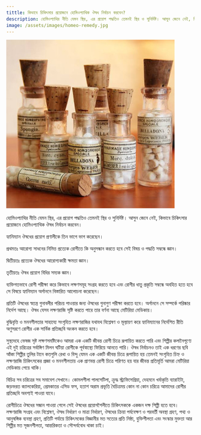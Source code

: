 ```yaml
---
tittle: কিভাবে চিকিৎসার প্রয়োজনে হোমিওপ্যাথিক ঔষধ নির্বাচন করবেন?
description: হোমিওপ্যাথির নীতি যেমন স্থির, এর প্রয়োগ পদ্ধতিও তেমনই স্থির ও সুনির্দিষ্ট। আসুন জেনে নেই, কিভাবে চিকিৎসার প্রয়োজনে হোমিওপ্যাথিক ঔষধ নির্বাচন করবেন
image: /assets/images/homeo-remedy.jpg
---
```

![কিভাবে হোমিওপ্যাথিক ঔষধ নির্বাচন করবেন](/assets/images/homeo-remedy.jpg)

হোমিওপ্যাথির নীতি যেমন স্থির, এর প্রয়োগ পদ্ধতিও তেমনই স্থির ও সুনির্দিষ্ট। আসুন জেনে নেই, কিভাবে চিকিৎসার প্রয়োজনে হোমিওপ্যাথিক ঔষধ নির্বাচন করবেন।

হ্যানিম্যান ঔষধের প্রয়োগ প্রণালীকে তিন ভাগে ভাগ করেছেন।

প্রথমতঃ আরোগ্য সাধনের নিমিত্ত প্রত্যেক রোগীতে কি অনুসন্ধান করতে হবে সেই বিষয় ও পদ্ধতি সম্বন্ধে জ্ঞান।

দ্বিতীয়তঃ প্রত্যেক ঔষধের আরোগ্যকারী ক্ষমতা জ্ঞান।

তৃতীয়তঃ ঔষধ প্রয়োগ বিধির সম্যক জ্ঞান।

ব্যক্তিগতভাবে রোগী পরীক্ষা করে কিভাবে লক্ষণসমূহ সংগ্রহ করতে হবে এবং রোগীর ধাতু প্রকৃতি সম্বন্ধে অবহিত হতে হবে সে বিষয়ে হ্যানিম্যান অর্গাননে বিস্তারিত আলোচনা করেছেন।

প্রতিটি ঔষধের স্বতন্ত্র গুনাবলীর পরিচয় পাওয়ার জন্য ঔষধের গুনাগুণ পরীক্ষা করতে হবে। অর্গাননে সে সম্পর্কে পরিষ্কার নির্দেশ আছে। ঔষধ যেসব লক্ষণরাজি সৃষ্টি করতে পারে তার বর্ণনা আছে মেটিরিয়া মেডিকায়।

বুদ্ধিবৃত্তি ও মননশীলতার সাহায্যে সংগৃহিত লক্ষণরাজির যথাযথ বিশ্লেষণ ও মূল্যায়ণ করে হ্যানিম্যানের নির্দেশিত রীতি অণুসরণে রোগীর এক সার্বিক প্রতিচ্ছবি অংকন করতে হবে।

সুস্থদেহে ভেষজ সৃষ্ট লক্ষণসমষ্টিকেও আমরা এক একটি জীবন্ত রোগী চিত্রে রূপায়িত করতে পারি এবং শিল্পীর কলানৈপূণ্যে এই দুই চরিত্রের সর্বাঙ্গিণ মিলন ঘটিয়া রোগীকে পূর্বস্বাস্থ্যে ফিরিয়ে আনতে পারি। ঔষধ নির্বাচনও তাই এক ধরণের ছবি আঁকা শিল্পীর তুলির টানে কতগুলি রেখা ও বিন্দু যেমন এক একটি জীবন্ত চিত্রে রূপায়িত হয় তেমনই সংগৃহিত চিহ্ন ও লক্ষণরাজি চিকিৎসকের প্রজ্ঞা ও মননশীলতায় এক প্রাণবন্ত রোগী চিত্রে পরিণত হয় যার জীবন্ত প্রতিমূর্তি আমরা মেটিরিয়া মেডিকায় পেয়ে থাকি।

বিচিত্র সব চরিত্রের সব সমাবেশ সেখানে। কোমলশীলা পালসেটিলা, ক্রুদ্ধ স্ট্র্যফিসেগ্রিয়া, দেহমনে খর্বাকৃতি ব্যারাইটা, জড়ভরত ক্যালকেরিয়া, প্রেমকাতর এসিড ফস, হতাশ অরাম প্রভৃতি বৈচিত্রময় কোন না কোন চরিত্রে আমাদের রোগীর প্রতিচ্ছবি অবশ্যই পাওয়া যাবে।

রোগীচিত্রে ঔষধের সন্ধান পাওয়া গেলে সেই ঔষধের প্রয়োগশৈলীতে চিকিৎসককে একজন দক্ষ শিল্পী হতে হবে। লক্ষণরাজি সংগ্রহ এবং বিশ্লেষণ, ঔষধ নির্ধারণ ও মাত্রা নির্ধারণ, ঔষধের ক্রিয়া পর্যবেক্ষণ ও পরবর্তী অবস্থা গ্রহণ, পথ্য ও আনুষঙ্গিক ব্যবস্থা গ্রহণ, প্রতিটি পর্যায়ে চিকিৎসকের বিজ্ঞানীর মত সত্যের প্রতি নিষ্ঠা, যুক্তিশীলতা এবং সংস্কার মুক্ততা আর শিল্পীর মত সৃজনশীলতা, আন্তরিকতা ও সৌন্দর্যবোধ থাকা চাই।
